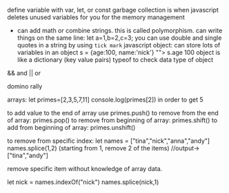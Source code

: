 define variable with var, let, or const
garbage collection is when javascript deletes unused variables for you for the memory management
+ can add math or combine strings. this is called polymorphism.
can write things on the same line:
let a=1,b=2,c=3;
you can use double and single quotes in a string by using `` tick mark ``
javascript object: can store lots of variables in an object
s = {age:100, name:'nick'}
""> s.age
100
object is like a dictionary (key value pairs)
typeof to check data type of object

&& and
|| or

domino rally

arrays:
let primes=[2,3,5,7,11]
console.log(primes[2])
in order to get 5

to add value to the end of array use
primes.push()
to remove from the end of array:
primes.pop()
to remove from beginning of array:
primes.shift()
to add from beginning of array:
primes.unshift()

to remove from specific index:
let names = ["tina","nick","anna","andy"]
names.splice(1,2)
(starting from 1, remove 2 of the items)
//output-> ["tina","andy"]

remove specific item without knowledge of array data.

let nick = names.indexOf("nick")
names.splice(nick,1)
